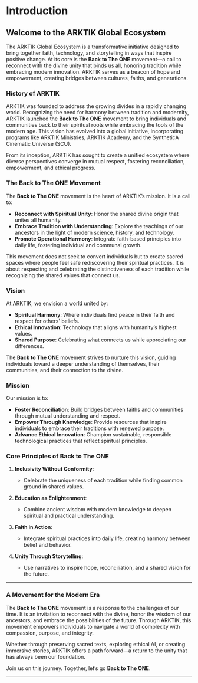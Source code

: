 # **Introduction**

## **Welcome to the ARKTIK Global Ecosystem**

The ARKTIK Global Ecosystem is a transformative initiative designed to bring together faith, technology, and storytelling in ways that inspire positive change. At its core is the **Back to The ONE** movement—a call to reconnect with the divine unity that binds us all, honoring tradition while embracing modern innovation. ARKTIK serves as a beacon of hope and empowerment, creating bridges between cultures, faiths, and generations.

### **History of ARKTIK**

ARKTIK was founded to address the growing divides in a rapidly changing world. Recognizing the need for harmony between tradition and modernity, ARKTIK launched the **Back to The ONE** movement to bring individuals and communities back to their spiritual roots while embracing the tools of the modern age. This vision has evolved into a global initiative, incorporating programs like ARKTIK Ministries, ARKTIK Academy, and the SyntheticA Cinematic Universe (SCU).

From its inception, ARKTIK has sought to create a unified ecosystem where diverse perspectives converge in mutual respect, fostering reconciliation, empowerment, and ethical progress.

### **The Back to The ONE Movement**

The **Back to The ONE** movement is the heart of ARKTIK’s mission. It is a call to:
- **Reconnect with Spiritual Unity**: Honor the shared divine origin that unites all humanity.
- **Embrace Tradition with Understanding**: Explore the teachings of our ancestors in the light of modern science, history, and technology.
- **Promote Operational Harmony**: Integrate faith-based principles into daily life, fostering individual and communal growth.

This movement does not seek to convert individuals but to create sacred spaces where people feel safe rediscovering their spiritual practices. It is about respecting and celebrating the distinctiveness of each tradition while recognizing the shared values that connect us.

### **Vision**

At ARKTIK, we envision a world united by:
- **Spiritual Harmony**: Where individuals find peace in their faith and respect for others' beliefs.
- **Ethical Innovation**: Technology that aligns with humanity’s highest values.
- **Shared Purpose**: Celebrating what connects us while appreciating our differences.

The **Back to The ONE** movement strives to nurture this vision, guiding individuals toward a deeper understanding of themselves, their communities, and their connection to the divine.

### **Mission**

Our mission is to:
- **Foster Reconciliation**: Build bridges between faiths and communities through mutual understanding and respect.
- **Empower Through Knowledge**: Provide resources that inspire individuals to embrace their traditions with renewed purpose.
- **Advance Ethical Innovation**: Champion sustainable, responsible technological practices that reflect spiritual principles.

### **Core Principles of Back to The ONE**

1. **Inclusivity Without Conformity**:
   - Celebrate the uniqueness of each tradition while finding common ground in shared values.

2. **Education as Enlightenment**:
   - Combine ancient wisdom with modern knowledge to deepen spiritual and practical understanding.

3. **Faith in Action**:
   - Integrate spiritual practices into daily life, creating harmony between belief and behavior.

4. **Unity Through Storytelling**:
   - Use narratives to inspire hope, reconciliation, and a shared vision for the future.

---

### **A Movement for the Modern Era**

The **Back to The ONE** movement is a response to the challenges of our time. It is an invitation to reconnect with the divine, honor the wisdom of our ancestors, and embrace the possibilities of the future. Through ARKTIK, this movement empowers individuals to navigate a world of complexity with compassion, purpose, and integrity.

Whether through preserving sacred texts, exploring ethical AI, or creating immersive stories, ARKTIK offers a path forward—a return to the unity that has always been our foundation.

Join us on this journey. Together, let’s go **Back to The ONE**.

---
